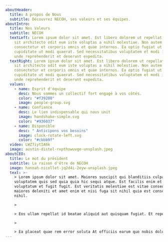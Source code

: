 ```yaml
---
aboutHeader:
  title: A propos de Nous
  subtitle: Découvrez NECOH, ses valeurs et ses équipes.
aboutIntro:
  title: Nos Valeurs
  subtitle: NECOH
  textLeft: Lorem ipsum dolor sit amet. Est libero dolorem ut repellat expedita
    sit architecto odit eum iste voluptas a nihil molestiae. Non autem
    consectetur et corporis omnis et quae internos. Ea optio fugiat ut quis
    cupiditate ut modi quaerat. Sed necessitatibus voluptatem et modi ipsam ut
    unde reprehenderit et deserunt expedita.
  textRight: Lorem ipsum dolor sit amet. Est libero dolorem ut repellat expedita
    sit architecto odit eum iste voluptas a nihil molestiae. Non autem
    consectetur et corporis omnis et quae internos. Ea optio fugiat ut quis
    cupiditate ut modi quaerat. Sed necessitatibus voluptatem et modi ipsam ut
    unde reprehenderit et deserunt expedita.
  values:
    - name: Esprit d'équipe
      desc: Nous sommes un collectif fort engagé à vos côtés.
      color: "#f39200"
      image: people-group.svg
    - name: Confiance
      desc: Le lien indispensable qui nous unit
      image: handshake-simple.svg
      color: "#936037"
    - name: Disponible
      desc: " Anticipons vos besoins"
      image: clock-rotate-left.svg
      color: "#cbbb9f"
  video: LWZ7iytIA6k
  image: austin-distel-rxpthowuvge-unsplash.jpeg
aboutCEO:
  title: Le mot du président
  subtitle: La raison d'être de NECOH
  image: hannah-nicollet-jq2d4i-2eyw-unsplash.jpeg
  text: >-
    > Lorem ipsum dolor sit amet. Maiores suscipit qui blanditiis culpa qui
    voluptatem quis sed quia quia hic sequi atque. Est facilis enim et incidunt
    voluptatum et fugit fugit. Est veritatis molestiae est vitae consequatur hic
    maiores deleniti et amet enim et nisi fuga sit nihil quia est consequatur
    nihil.

    >

    > Eos ullam repellat id beatae aliquid aut quisquam fugiat. Et repellendus totam quo molestias distinctio quo saepe error et consequatur aliquam cum quos rerum. Sit tempore ipsa ea adipisci eveniet qui nihil corporis ad animi praesentium in natus necessitatibus aut ullam obcaecati.

    >

    > Ea placeat quae rem error soluta At officiis earum quo nobis dolorem est magnam voluptate sed similique velit vel quod amet. Sit quidem quaerat eos temporibus excepturi sit veritatis sint? Rem magnam exercitationem non earum velit a nulla nihil non corporis minus est totam accusamus.
---
```

